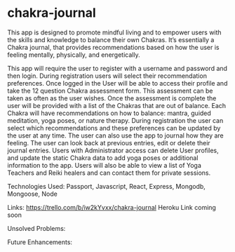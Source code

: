 # chakra-journal
This app is designed to promote mindful living and to empower users with the skills and knowledge to balance their own Chakras. It’s essentially a Chakra journal, that provides recommendations based on how the user is feeling mentally, physically, and energetically. 

This app will require the user to register with a username and password and then login. During registration users will select their recommendation preferences. Once logged in the User will be able to access their profile and take the 12 question Chakra assessment form. This assessment can be taken as often as the user wishes. Once the assessment is complete the user will be provided with a list of the Chakras that are out of balance. Each Chakra will have recommendations on how to balance: mantra, guided meditation, yoga poses, or nature therapy. During registration the user can select which recommendations and these preferences can be updated by the user at any time. The user can also use the app to journal how they are feeling. The user can look back at previous entries, edit or delete their journal entries. Users with Administrator access can delete User profiles, and update the static Chakra data to add yoga poses or additional information to the app. Users will also be able to view a list of Yoga Teachers and Reiki healers and can contact them for private sessions. 

Technologies Used: Passport, Javascript, React, Express, Mongodb, Mongoose, Node

Links: 
https://trello.com/b/iw2kYvxx/chakra-journal
Heroku Link coming soon 

Unsolved Problems:

Future Enhancements: 

